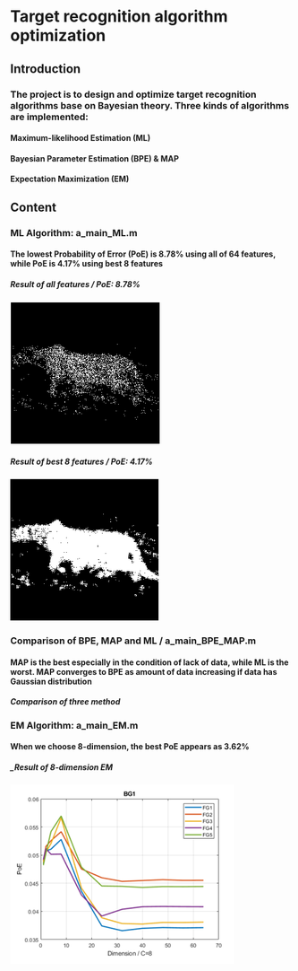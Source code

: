 # Target recognition algorithm optimization
## Introduction
### The project is to design and optimize target recognition algorithms base on Bayesian theory. Three kinds of algorithms are implemented:
#### Maximum-likelihood Estimation (ML)
#### Bayesian Parameter Estimation (BPE) & MAP 
#### Expectation Maximization (EM)
## Content
### ML Algorithm: a_main_ML.m
#### The lowest Probability of Error (PoE) is 8.78% using all of 64 features, while PoE is 4.17% using best 8 features
##### _Result of all features / PoE: 8.78%_
#### ![Result of all features](https://github.com/ZHM420/Target-recognition-algorithm-optimization/blob/master/ML_64.png)
##### _Result of best 8 features / PoE: 4.17%_
#### ![Result of best 8 features](https://github.com/ZHM420/Target-recognition-algorithm-optimization/blob/master/ML_best.png)
### Comparison of BPE, MAP and ML / a_main_BPE_MAP.m
#### MAP is the best especially in the condition of lack of data, while ML is the worst. MAP converges to BPE as amount of data increasing if data has Gaussian distribution
##### _Comparison of three method_
### EM Algorithm: a_main_EM.m
#### When we choose 8-dimension, the best PoE appears as 3.62%
##### _Result of 8-dimension EM
#### ![figure](https://github.com/ZHM420/Target-recognition-algorithm-optimization/blob/master/EM_8.PNG)
